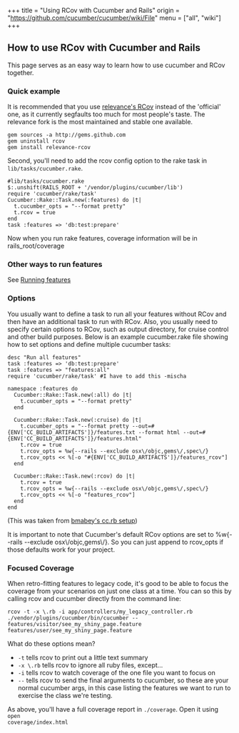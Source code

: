 +++
title = "Using RCov with Cucumber and Rails"
origin = "https://github.com/cucumber/cucumber/wiki/File"
menu = ["all", "wiki"]
+++

How to use RCov with Cucumber and Rails
---------------------------------------

This page serves as an easy way to learn how to use cucumber and RCov together.

### Quick example

It is recommended that you use [relevance's RCov](http://github.com/relevance/rcov/tree/master) instead of the 'official' one, as it currently segfaults too much for most people's taste. The relevance fork is the most maintained and stable one available.

    gem sources -a http://gems.github.com
    gem uninstall rcov
    gem install relevance-rcov

Second, you'll need to add the rcov config option to the rake task in <code>lib/tasks/cucumber.rake</code>.

    #lib/tasks/cucumber.rake
    $:.unshift(RAILS_ROOT + '/vendor/plugins/cucumber/lib')
    require 'cucumber/rake/task'
    Cucumber::Rake::Task.new(:features) do |t|
      t.cucumber_opts = "--format pretty"
      t.rcov = true
    end
    task :features => 'db:test:prepare'

Now when you run rake features, coverage information will be in rails\_root/coverage

### Other ways to run features

See [Running features](http://github.com/cucumber/cucumber/wikis/running-features)

### Options

You usually want to define a task to run all your features without RCov and then have an additional task to run with RCov. Also, you usually need to specify certain options to RCov, such as output directory, for cruise control and other build purposes. Below is an example cucumber.rake file showing how to set options and define multiple cucumber tasks:

    desc "Run all features"
    task :features => 'db:test:prepare'
    task :features => "features:all"
    require 'cucumber/rake/task' #I have to add this -mischa

    namespace :features do
      Cucumber::Rake::Task.new(:all) do |t|
        t.cucumber_opts = "--format pretty"
      end

      Cucumber::Rake::Task.new(:cruise) do |t|
        t.cucumber_opts = "--format pretty --out=#{ENV['CC_BUILD_ARTIFACTS']}/features.txt --format html --out=#{ENV['CC_BUILD_ARTIFACTS']}/features.html"
        t.rcov = true
        t.rcov_opts = %w{--rails --exclude osx\/objc,gems\/,spec\/}
        t.rcov_opts << %[-o "#{ENV['CC_BUILD_ARTIFACTS']}/features_rcov"]
      end

      Cucumber::Rake::Task.new(:rcov) do |t|    
        t.rcov = true
        t.rcov_opts = %w{--rails --exclude osx\/objc,gems\/,spec\/}
        t.rcov_opts << %[-o "features_rcov"]
      end
    end

(This was taken from [bmabey's cc.rb setup](http://gist.github.com/27281))

It is important to note that Cucumber's default RCov options are set to %w{--rails --exclude osx\\/objc,gems\\/}. So you can just append to rcov\_opts if those defaults work for your project.

### Focused Coverage

When retro-fitting features to legacy code, it's good to be able to focus the coverage from your scenarios on just one class at a time. You can so this by calling rcov and cucumber directly from the command line:

    rcov -t -x \.rb -i app/controllers/my_legacy_controller.rb ./vendor/plugins/cucumber/bin/cucumber -- features/visitor/see_my_shiny_page.feature features/user/see_my_shiny_page.feature 

What do these options mean?

-   <code>-t</code> tells rcov to print out a little text summary
-   <code>-x \\.rb</code> tells rcov to ignore all ruby files, except...
-   <code>-i</code> tells rcov to watch coverage of the one file you want to focus on
-   <code>--</code> tells rcov to send the final arguments to cucumber, so these are your normal cucumber args, in this case listing the features we want to run to exercise the class we're testing.

As above, you'll have a full coverage report in <code>./coverage</code>. Open it using <code>open coverage/index.html</code>
